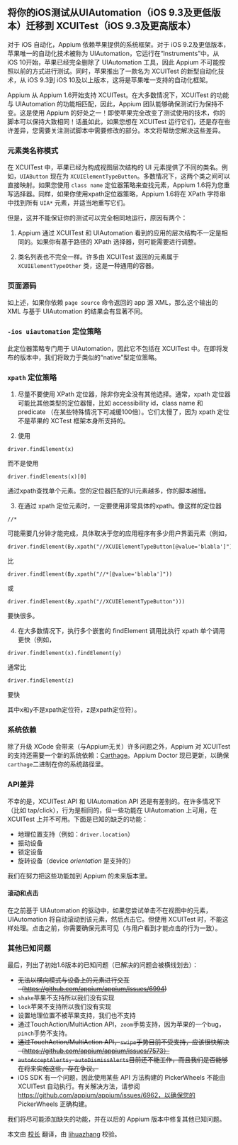 ## 将你的iOS测试从UIAutomation（iOS 9.3及更低版本）迁移到 XCUITest（iOS 9.3及更高版本）

对于 iOS 自动化，Appium 依赖苹果提供的系统框架。对于 iOS 9.2及更低版本，苹果唯一的自动化技术被称为 UIAutomation，它运行在“Instruments”中。从 iOS 10开始，苹果已经完全删除了 UIAutomation 工具，因此 Appium 不可能按照以前的方式进行测试。同时，苹果推出了一款名为 XCUITest 的新型自动化技术，从 iOS 9.3到 iOS 10及以上版本，这将是苹果唯一支持的自动化框架。

Appium 从 Appium 1.6开始支持 XCUITest。在大多数情况下，XCUITest 的功能与 UIAutomation 的功能相匹配，因此，Appium 团队能够确保测试行为保持不变。这是使用 Appium 的好处之一！即使苹果完全改变了测试使用的技术，你的脚本可以保持大致相同！话虽如此，如果您想在 XCUITest 运行它们，还是存在些许差异，您需要关注测试脚本中需要修改的部分。本文将帮助您解决这些差异。

### 元素类名称模式

在 XCUITest 中，苹果已经为构成视图层次结构的 UI 元素提供了不同的类名。例如，`UIAButton` 现在为 `XCUIElementTypeButton`。多数情况下，这两个类之间可以直接映射。如果您使用 `class name` 定位器策略来查找元素，Appium 1.6将为您重写选择器。同样，如果你使用xpath定位器策略，Appium 1.6将在 XPath 字符串中找到所有 `UIA*` 元素，并适当地重写它们。

但是，这并不能保证你的测试可以完全相同地运行，原因有两个：

1. Appium 通过 XCUITest 和 UIAutomation 看到的应用的层次结构不一定是相同的。如果你有基于路径的 XPath 选择器，则可能需要进行调整。

2. 类名列表也不完全一样。许多由 XCUITest 返回的元素属于 `XCUIElementTypeOther` 类，这是一种通用的容器。

### 页面源码

如上述，如果你依赖 `page source` 命令返回的 app 源 XML，那么这个输出的 XML 与基于 UIAutomation 的结果会有显著不同。

### `-ios uiautomation` 定位策略

此定位器策略专门用于 UIAutomation，因此它不包括在 XCUITest 中。在即将发布的版本中，我们将致力于类似的“native”型定位策略。

### `xpath` 定位策略

1. 尽量不要使用 XPath 定位器，除非你完全没有其他选择。通常，xpath 定位器可能比其他类型的定位器慢，比如 accessibility id，class name 和 predicate （在某些特殊情况下可减缓100倍）。它们太慢了，因为 xpath 定位不是苹果的 XCTest 框架本身所支持的。

2. 使用

```
driver.findElement(x)
```

而不是使用

```
driver.findElements(x)[0]
```

通过xpath查找单个元素。您的定位器匹配的UI元素越多，你的脚本越慢。

3. 在通过 xpath 定位元素时，一定要使用非常具体的xpath。像这样的定位器

```
//*
```

可能需要几分钟才能完成，具体取决于您的应用程序有多少用户界面元素（例如，

```
driver.findElement(By.xpath("//XCUIElementTypeButton[@value='blabla']"))
```

比

```
driver.findElement(By.xpath("//*[@value='blabla']"))
```

或

```
driver.findElement(By.xpath("//XCUIElementTypeButton")))
```

要快很多。

4. 在大多数情况下，执行多个嵌套的 findElement 调用比执行 xpath 单个调用更快（例如，

```
driver.findElement(x).findElement(y)
```
通常比

```
driver.findElement(z)
```

要快

其中x和y不是xpath定位符，z是xpath定位符）。

### 系统依赖

除了升级 XCode 会带来（与Appium无关）许多问题之外，Appium 对 XCUITest 的支持还需要一个新的系统依赖：[Carthage](https://github.com/Carthage/Carthage)。Appium Doctor 现已更新，以确保`carthage`二进制在你的系统路径里。

### API差异

不幸的是，XCUITest API 和 UIAutomation API 还是有差别的。在许多情况下（比如 tap/click），行为是相同的，但一些功能在 UIAutomation 上可用，在 XCUITest 上并不可用。下面是已知的缺乏的功能：

* 地理位置支持（例如：`driver.location`）
* 振动设备
* 锁定设备
* 旋转设备（device _orientation_ 是支持的）

我们在努力把这些功能加到 Appium 的未来版本里。

#### 滚动和点击

在之前基于 UIAutomation 的驱动中，如果您尝试单击不在视图中的元素，UIAutomation 将自动滚动到该元素，然后点击它。但使用 XCUITest 时，不能这样处理。点击之前，你需要确保元素可见（与用户看到才能点击的行为一致）。

### 其他已知问题

最后，列出了初始1.6版本的已知问题（已解决的问题会被横线划去）：

* <del>无法以横向模式与设备上的元素进行交互（https://github.com/appium/appium/issues/6994)</del>
* `shake`苹果不支持所以我们没有实现
* `lock`苹果不支持所以我们没有实现
* 设置地理位置不被苹果支持，我们也不支持
* 通过TouchAction/MultiAction API，`zoom`手势支持，因为苹果的一个bug，`pinch`手势不支持。
* <del>通过TouchAction/MultiAction API，`swipe`手势目前不受支持，应该很快解决（https://github.com/appium/appium/issues/7573）</del>
* <del>`autoAcceptAlerts`，`autoDismissAlerts`目前还不能工作，而且我们是否能够在将来实施这些，存在争议。</del>
* iOS SDK 有一个问题，因此使用某些 API 方法构建的 PickerWheels 不能由 XCUITest 自动执行。有关解决方法，请参阅 https://github.com/appium/appium/issues/6962，以确保您的 PickerWheels 正确构建。

我们将尽可能添加缺失的功能，并在以后的 Appium 版本中修复其他已知问题。

 
本文由 [校长](https://testerhome.com/xushizhao) 翻译，由 [lihuazhang](https://github.com/lihuazhang) 校验。